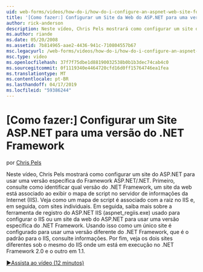 ```yaml
---
uid: web-forms/videos/how-do-i/how-do-i-configure-an-aspnet-web-site-for-a-net-framework-version
title: '[Como fazer:] Configurar um Site da Web do ASP.NET para uma versão do .NET Framework | Microsoft Docs'
author: rick-anderson
description: Neste vídeo, Chris Pels mostrará como configurar um site do ASP.NET para usar uma versão específica do Framework ASP.NET/.NET. Primeiro, consulte como identificar quais v...
ms.author: riande
ms.date: 05/20/2008
ms.assetid: 7b814965-aae2-4436-941c-710804557b67
msc.legacyurl: /web-forms/videos/how-do-i/how-do-i-configure-an-aspnet-web-site-for-a-net-framework-version
msc.type: video
ms.openlocfilehash: 37f7f75dbe1d88190032538b0b1b3dec74cab4c0
ms.sourcegitcommit: 0f1119340e4464720cfd16d0ff15764746ea1fea
ms.translationtype: MT
ms.contentlocale: pt-BR
ms.lasthandoff: 04/17/2019
ms.locfileid: "59386244"
---
```

# <a name="how-do-i-configure-an-aspnet-web-site-for-a-net-framework-version"></a>[Como fazer:] Configurar um Site ASP.NET para uma versão do .NET Framework

por [Chris Pels](https://twitter.com/chrispels)

Neste vídeo, Chris Pels mostrará como configurar um site do ASP.NET para usar uma versão específica do Framework ASP.NET/.NET. Primeiro, consulte como identificar qual versão do .NET Framework, um site da web está associado ao exibir o mapa de script no servidor de informações da Internet (IIS). Veja como um mapa de script é associado com a raiz no IIS e, em seguida, com sites individuais. Em seguida, saiba mais sobre a ferramenta de registro do ASP.NET IIS (aspnet\_regiis.exe) usado para configurar o IIS ou um site da web do ASP.NET para usar uma versão específica do .NET Framework. Usando isso como um único site é configurado para usar uma versão diferente do .NET Framework, que é o padrão para o IIS, consulte informações. Por fim, veja os dois sites diferentes sob o mesmo do IIS onde um está em execução no .NET Framework 2.0 e o outro em 1.1.

[&#9654;Assista ao vídeo (12 minutos)](https://channel9.msdn.com/Blogs/ASP-NET-Site-Videos/how-do-i-configure-an-aspnet-web-site-for-a-net-framework-version)
